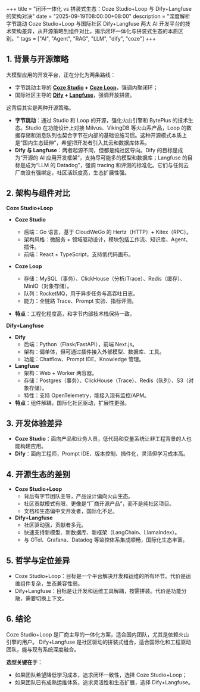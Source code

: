 +++
title = "闭环一体化 vs 拼装式生态：Coze Studio+Loop 与 Dify+Langfuse 的架构对决"
date = "2025-09-19T08:00:00+08:00"
description = "深度解析字节跳动 Coze Studio+Loop 与国际社区 Dify+Langfuse 两大 AI 开发平台的技术架构差异，从开源策略到组件对比，揭示闭环一体化与拼装式生态的本质区别。"
tags = ["AI", "Agent", "RAG", "LLM", "dify", "coze"]
+++

## 1. 背景与开源策略

大模型应用的开发平台，正在分化为两条路线：

* 字节跳动主导的 **[Coze Studio](https://github.com/coze-dev/coze-studio) + [Coze Loop](https://github.com/coze-dev/coze-loop)**，强调内聚闭环；
* 国际社区主导的 **[Dify](https://github.com/langgenius/dify) + [Langfuse](https://github.com/langfuse/langfuse)**，强调开放拼装。

这背后其实是两种开源策略。

* **字节跳动**：通过 Studio 和 Loop 的开源，强化火山引擎和 BytePlus 的技术生态。Studio 在功能设计上对接 Milvus、VikingDB 等火山系产品，Loop 的数据存储和消息队列也契合字节在内部的基础设施习惯。这种开源模式本质上是“国内生态延伸”，希望把开发者引入其云和数据库体系。
* **Dify 与 Langfuse**：两者起源不同，但都是纯社区导向。Dify 的目标是成为“开源的 AI 应用开发框架”，支持尽可能多的模型和数据库；Langfuse 的目标是成为“LLM 的 Datadog”，强调 tracing 和评测的标准化。它们与任何云厂商没有强绑定，社区活跃度高，生态扩展性强。

## 2. 架构与组件对比

**Coze Studio+Loop**

* **Coze Studio**

  * 后端：Go 语言，基于 CloudWeGo 的 Hertz（HTTP）+ Kitex（RPC）。
  * 架构风格：微服务 + 领域驱动设计，模块包括工作流、知识库、Agent、插件。
  * 前端：React + TypeScript，支持低代码画布。
* **Coze Loop**
  * 存储：MySQL（事务）、ClickHouse（分析/Trace）、Redis（缓存）、MinIO（对象存储）。
  * 队列：RocketMQ，用于异步任务与高吞吐日志。
  * 能力：全链路 Trace、Prompt 实验、指标评测。
* **特点**：工程化程度高，和字节内部技术栈保持一致。

**Dify+Langfuse**

* **Dify**
  * 后端：Python（Flask/FastAPI），前端 Next.js。
  * 架构：偏单体，但可通过插件接入外部模型、数据库、工具。
  * 功能：Chatflow、Prompt IDE、Knowledge 管理。
* **Langfuse**
  * 架构：Web + Worker 两容器。
  * 存储：Postgres（事务）、ClickHouse（Trace）、Redis（队列）、S3（对象存储）。
  * 特性：支持 OpenTelemetry，能接入现有监控/APM。
* **特点**：组件解耦，国际化社区驱动，扩展性更强。

## 3. 开发体验差异

* **Coze Studio**：面向产品和业务人员，低代码和变量系统让非工程背景的人也能构建应用。
* **Dify**：面向工程师，Prompt IDE、版本控制、插件化，灵活但学习成本高。

## 4. 开源生态的差别

* **Coze Studio+Loop**
  * 背后有字节团队主导，产品设计偏向火山生态。
  * 社区贡献模式有限，更像是“厂商开源产品”，而不是纯社区项目。
  * 文档和生态偏中文开发者，国际化不足。
* **Dify+Langfuse**
  * 社区驱动强，贡献者多元。
  * 快速支持新模型、新数据库、新框架（LangChain、LlamaIndex）。
  * 与 OTel、Grafana、Datadog 等监控体系集成顺畅，国际化生态丰富。

## 5. 哲学与定位差异

* Coze Studio+Loop：目标是一个平台解决开发和运维的所有环节。代价是运维组件复杂，生态兼容性弱。
* Dify+Langfuse：目标是让开发和运维工具解耦，按需拼装。代价是功能分散，需要切换上下文。

## 6. 结论

Coze Studio+Loop 是厂商主导的一体化方案，适合国内团队，尤其是依赖火山引擎的用户。
Dify+Langfuse 是社区驱动的拼装式组合，适合国际化和工程驱动团队，能与现有系统深度融合。

**选型关键在于**：

* 如果团队希望降低学习成本，追求闭环一致性，选择 Coze Studio+Loop；
* 如果团队已有成熟运维体系，追求灵活性和生态扩展，选择 Dify+Langfuse。
